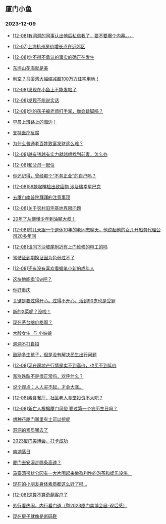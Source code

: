 ## 厦门小鱼 
### 2023-12-09

+ [[12-08]有洞洞的同事认出他后私信我了，要不要爆个内幕。。。](http://bbs.xmfish.com/read-htm-tid-18117622.html)

+ [[12-07]上海杭州房价增长点在近郊区](http://bbs.xmfish.com/read-htm-tid-18117592.html)

+ [[12-08]你不得不承认的事实的确正在发生](http://bbs.xmfish.com/read-htm-tid-18117749.html)

+ [东坪山花海就是美](http://bbs.xmfish.com/read-htm-tid-18117733.html)

+ [利空？马銮湾大幅缩减超100万方住宅用地！](http://bbs.xmfish.com/read-htm-tid-18117820.html)

+ [[12-08]发现在小鱼上不能发帖了](http://bbs.xmfish.com/read-htm-tid-18117810.html)

+ [[12-08]发现不能说实话](http://bbs.xmfish.com/read-htm-tid-18117814.html)

+ [[12-08]你的孩子被老师打手掌，你会跳脚吗？](http://bbs.xmfish.com/read-htm-tid-18117882.html)

+ [早晨上班路上的海边！](http://bbs.xmfish.com/read-htm-tid-18117620.html)

+ [支持医疗反腐](http://bbs.xmfish.com/read-htm-tid-18117727.html)

+ [为什么普通老百姓致富发财这么难？](http://bbs.xmfish.com/read-htm-tid-18117605.html)

+ [[12-08]越有钱越有实力就越想找到前妻，怎么办](http://bbs.xmfish.com/read-htm-tid-18117687.html)

+ [[12-08]和父母一起住](http://bbs.xmfish.com/read-htm-tid-18117671.html)

+ [你还记得，曾经那个“不务正业”的自己吗？](http://bbs.xmfish.com/read-htm-tid-18117689.html)

+ [[12-08]59款咖啡检出致癌物 涉及瑞幸星巴克](http://bbs.xmfish.com/read-htm-tid-18117864.html)

+ [去厦门南普陀拜拜的注意事项](http://bbs.xmfish.com/read-htm-tid-18117920.html)

+ [[12-08]关于农村旧宅基地界限问题](http://bbs.xmfish.com/read-htm-tid-18117776.html)

+ [20年了从懵懂少年到油腻大叔！](http://bbs.xmfish.com/read-htm-tid-18117807.html)

+ [[12-08]前几天跟一个退休10年的老同志聊天，他说起他的女儿开船务代理公司20多年间](http://bbs.xmfish.com/read-htm-tid-18117845.html)

+ [[12-08]请问下沙坡尾附近有上门维修的电工的吗](http://bbs.xmfish.com/read-htm-tid-18117786.html)

+ [驾驶证到期换证因为色弱过不了](http://bbs.xmfish.com/read-htm-tid-18117986.html)

+ [[12-08]还有没有喜欢看蜡笔小新的成年人](http://bbs.xmfish.com/read-htm-tid-18117844.html)

+ [这块地能卖10w吧？](http://bbs.xmfish.com/read-htm-tid-18117985.html)

+ [你好重庆](http://bbs.xmfish.com/read-htm-tid-18117890.html)

+ [关键是要过得开心。过得不开心，活到90岁也是受罪](http://bbs.xmfish.com/read-htm-tid-18117884.html)

+ [新的X菜呢？没啦！](http://bbs.xmfish.com/read-htm-tid-18117953.html)

+ [现在茅台啥价格啊？](http://bbs.xmfish.com/read-htm-tid-18118020.html)

+ [大龄女生  与 小姑娘](http://bbs.xmfish.com/read-htm-tid-18117951.html)

+ [洞洞不打自招](http://bbs.xmfish.com/read-htm-tid-18118053.html)

+ [鼓励多生孩子，但是没有解决民生出行问题](http://bbs.xmfish.com/read-htm-tid-18118066.html)

+ [[12-08]现在房地产行情是卖不到高价，也买不到低价](http://bbs.xmfish.com/read-htm-tid-18118060.html)

+ [涨涨跌跌不是很正常吗，欢呼什么？](http://bbs.xmfish.com/read-htm-tid-18118078.html)

+ [说个观点：人人买不起，才会大涨。](http://bbs.xmfish.com/read-htm-tid-18118047.html)

+ [[12-08]素食餐厅、社区老人食堂投资不大吧？](http://bbs.xmfish.com/read-htm-tid-18118086.html)

+ [[12-08]新亡人根据厦门风俗 要过第一个农历生日吗？](http://bbs.xmfish.com/read-htm-tid-18117993.html)

+ [想种花厦门哪里有土可以挖呢](http://bbs.xmfish.com/read-htm-tid-18117934.html)

+ [洞洞的素质哪去了](http://bbs.xmfish.com/read-htm-tid-18117991.html)

+ [2023厦门美博会，打卡成功](http://bbs.xmfish.com/read-htm-tid-18118010.html)

+ [南湖落日](http://bbs.xmfish.com/read-htm-tid-18118013.html)

+ [厦门去安溪走哪条高速？](http://bbs.xmfish.com/read-htm-tid-18118011.html)

+ [马銮湾带状公园有一大片围起来做盈利性的泡茶和娱乐设施。](http://bbs.xmfish.com/read-htm-tid-18118213.html)

+ [现在的小朋友身体素质都这么好了吗…](http://bbs.xmfish.com/read-htm-tid-18118248.html)

+ [[12-08]这算不算奇葩客户了](http://bbs.xmfish.com/read-htm-tid-18118085.html)

+ [外行看热闹，内行看门道（暨2023厦门美博会展-观后感）](http://bbs.xmfish.com/read-htm-tid-18118197.html)

+ [现在房子就像是断码鞋](http://bbs.xmfish.com/read-htm-tid-18118271.html)

